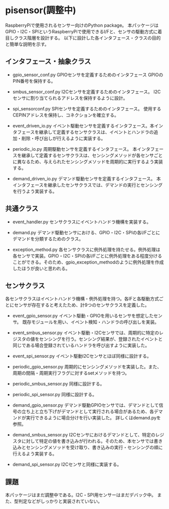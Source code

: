 # pisensor(調整中)
RaspberryPiで使用されるセンサー向けのPython package。
本パッケージはGPIO・I2C・SPIというRaspberryPiで使用できるI/Fと、センサの駆動方式に着目しクラス階層を設計する。
以下に設計した各インタフェース・クラスの目的と簡単な説明を示す。

## インタフェース・抽象クラス

 - gpio_sensor_conf.py
 GPIOセンサを定義するためのインタフェース
 GPIOのPIN番号を保持する。

 - smbus_sensor_conf.py
 I2Cセンサを定義するためのインタフェース。
 I2Cセンサに割り当てられるアドレスを保持するように設計。

- spi_sensorconf.py
 SPIセンサを定義するためのインタフェース。
 使用するCEPINアドレスを保持し、コネクションを確立する。

 - event_driven_io.py
 イベント駆動センサを定義するインタフェース。本インタフェースを継承して定義するセンサクラスは、イベントとハンドラの追加・削除・呼び出しが行えるように実装する。

 - periodic_io.py
 周期駆動センサを定義するインタフェース。
 本インタフェースを継承して定義するセンサクラスは、センシングメソッドが各センサごとに異なるため、与えられたセンシングメソッドを周期的に実行するよう実装する。

 - demand_driven_io.py
 デマンド駆動センサを定義するインタフェース。
 本インタフェースを継承したセンサクラスでは、デマンドの実行とセンシングを行うよう実装する。

## 共通クラス
 - event_handler.py
センサクラスにイベントハンドラ機構を実装する。

 - demand.py
 デマンド駆動センサにおける、GPIO・I2C・SPIの各I/Fごとにデマンドを分類するためのクラス。

 - exception_method.py
 各センサクラスに例外処理を持たせる。例外処理は各センサで実装。GPIO・I2C・SPIの各I/Fごとに例外処理をある程度分けることができる。そのため、gpio_exception_methodのように例外処理を作成したほうが良いと思われる。

## センサクラス
各センサクラスはイベントハンドラ機構・例外処理を持つ。各IFと各駆動方式ごとにセンサが存在すると考えたため、計9つのセンサクラスを定義した。

 - event_gpio_sensor.py
 イベント駆動・GPIOを用いるセンサを想定したセンサ。
 既存モジュールを用い、イベント検知・ハンドラの呼び出しを実装。

 - event_smbus_sensor.py
 イベント駆動・I2Cセンサでは、周期的に特定のレジスタの値をセンシングを行う。センシング結果が、登録されたイベントと同じである場合登録されているハンドラを呼び出すように実装した。

 - event_spi_sensor.py
 イベント駆動I2Cセンサとほぼ同様に設計する。

 - periodic_gpio_sensor.py
 周期的にセンシングメソッドを実装した。また、周期の間隔・周期実行フラグに対するsetメソッドを持つ。

 - periodic_smbus_sensor.py
 同様に設計する。

 - periodic_spi_sensor.py
 同様に設計する。

 - demand_gpio_sensor.py
 デマンド駆動GPIOセンサでは、デマンドとして信号の立ち上と立ち下げがデマンドとして実行される場合があるため、各デマンドが実行できるように場合分けを行い実装した。
 詳しくはdemand.pyを参照。
 
 - demand_smbus_sensor.py
 I2Cセンサにおけるデマンドとして、特定のレジスタに対して特定の値を書き込みが行われる。そのため、本センサでは書き込みとセンシングメソッドを受け取り、書き込みの実行・センシングの順に行えるよう実装する。

 - demand_spi_sensor.py
I2Cセンサと同様に実装する。


## 課題
本パッケージはまだ調整中である。I2C・SPI用センサーはまだデバック中。
また、型判定などがしっかりと実装されていない。
